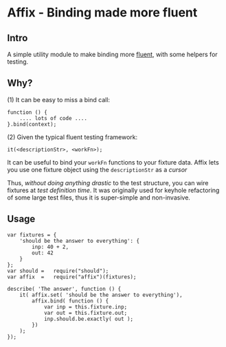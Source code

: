 # Affix - Binding made more fluent

## Intro

A simple utility module to make binding more [fluent](https://www.google.co.uk/webhp?sourceid=chrome-instant&ion=1&espv=2&es_th=1&ie=UTF-8#es_th=1&q=fluent%20api), with some helpers for testing.

## Why?

(1) It can be easy to miss a bind call:

    function () {
        .... lots of code ....
    }.bind(context);

(2) Given the typical fluent testing framework:
    
    it(<descriptionStr>, <workFn>);

It can be useful to bind your `workFn` functions to your fixture data. Affix lets you use one fixture object using the `descriptionStr` as a _cursor_ 

Thus, _without doing anything drastic_ to the test structure, you can wire fixtures at _test definition time_. It was originally used for keyhole refactoring of some large test files, thus it is super-simple and non-invasive.

## Usage

    var fixtures = {
        'should be the answer to everything': {
            inp: 40 + 2,
            out: 42
        }
    };
    var should =   require("should");
    var affix  =   require("affix")(fixtures);
    
    describe( 'The answer', function () {
        it( affix.set( 'should be the answer to everything'),
            affix.bind( function () {
                var inp = this.fixture.inp;
                var out = this.fixture.out;
                inp.should.be.exactly( out );
            })
        );
    });
